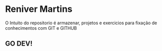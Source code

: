 # Reniver Martins

O Intuito do repositorio é armazenar, projetos e exercicios para fixação de conhecimentos com GIT e GITHUB

## GO DEV!
